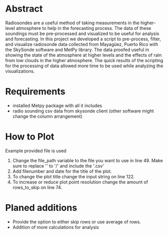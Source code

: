 # Abstract
Radiosondes are a useful method of taking measurements in the higher-level atmosphere to help in the forecasting process. The data of these soundings must be pre-processed and visualized to be useful for analysis and forecasting. In this project we developed a script to pre-process, filter, and visualize radiosonde data collected from Mayagüez, Puerto Rico with the SkySonde software and MetPy library. The data proofed useful in showing the state of the atmosphere at higher levels and the effects of rain from low clouds in the higher atmosphere. The quick results of the scripting for the processing of data allowed more time to be used while analyzing the visualizations.

# Requirements
- installed Metpy package with all it includes
- radio sounding csv data from skysonde client (other software might change the column arrangement)

# How to Plot
Example provided file is used
1. Change the file_path variable to the file you want to use in line 49. Make sure to replace '\' to '/' and include the '.csv'
2. Add filenumber and date for the title of the plot.
3. To change the plot title change the input string on line 122.
4. To increase or reduce plot point resolution change the amount of rows_to_skip on line 74.

# Planed additions
- Provide the option to either skip rows or use average of rows.
- Addition of more calculations for analysis
